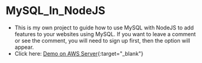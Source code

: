 # MySQL_In_NodeJS
* This is my own project to guide how to use MySQL with NodeJS to add features to your websites using MySQL. If you want to leave a comment or see the comment, you will need to sign up first, then the option will appear.
* Click here: [Demo on AWS Server](http://ec2-3-82-5-171.compute-1.amazonaws.com:3000/Home.html){:target="_blank"}

